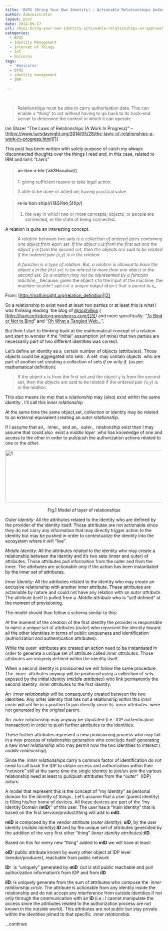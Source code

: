 ```yaml
---
title: 'BYOI (Bring Your Own Identity) : Actionable Relationships &ndash; an approach'
author: Administrator
layout: post
date: 2014-09-17
url: /byoi-bring-your-own-identity-actionable-relationships-an-approach/
categories:
  - BYOI
  - Identity Management
  - Internet of Things
  - IoT
  - Unicorns
tags:
  - '#unicorns'
  - BYOI
  - identity management
  - IRM

---
```

&nbsp;

> Relationships must be able to carry authorization data. This can enable a “thing” to act without having to go back to its back-end server to determine the context in which it can operate

Ian Glazer “The Laws of Relationships (A Work In Progress)” &#8211; [https://www.tuesdaynight.org/2014/05/28/the-laws-of-relationships-a-work-in-progress.html][1]

This post has been written with solely purpose of catch my <span style="text-decoration: line-through;">always</span> disconnected thoughts over the things I read and, in this case, related to IRM and Ian’s “Law’s”

> <h4 align="left">
>   ac·tion·a·ble (ˈakSHənəbəl/)
> </h4>
> 
> <p align="left">
>   1. giving sufficient reason to take legal action.
> </p>
> 
> <p align="left">
>   2.able to be done or acted on; having practical value.
> </p>

> #### re·la·tion·ship(riˈlāSHənˌSHip/)
> 
>   1. the way in which two or more concepts, objects, or people are connected, or the state of being connected.

A relation is quite an interesting concept.

> _A relation between two sets is a collection of ordered pairs containing one object from each set. If the object x is from the first set and the object y is from the second set, then the objects are said to be related if the ordered pair (x,y) is in the relation._
> 
> _A_ _function_ _is a type of relation. But, a relation is allowed to have the object x in the first set to be related to more than one object in the second set. So a relation may not be represented by a_ _function machine__, because, given the object x to the input of the machine, the machine couldn&#8217;t spit out a unique output object that is paired to x_

From: [http://mathinsight.org/relation_definition][2]

So a relationship to exist need at least two parties or at least this is what I was thinking reading  the blog of <a href="https://twitter.com/ricphillips" target="_blank">@ricphillips</a> ( [http://haecceitydotorg.wordpress.com/][3]) and more specifically: “<a href="http://haecceitydotorg.wordpress.com/2014/07/28/to-bind-or-not-to-bind/" target="_blank">To Bind or Not to Bind</a>” and “<a href="http://haecceitydotorg.wordpress.com/2014/09/09/oh-what-a-tangled-web/" target="_blank">Oh What a Tangled Web…</a>”.

But then I start to thinking back at the mathematical concept of a relation and start to wonder if the “initial” assumption (of mine) that two parties are necessarily part of two different identities was correct.

Let’s define an identity as a  certain number of objects (attributes). Those objects could be aggregated into sets . A set  may contain objects  who are part of another set creating a collection of sets _if an only if_  (as per mathematical definition):

> If the object x is from the first set and the object y is from the second set, then the objects are said to be related if the ordered pair (x,y) is in the relation.

This also means (to me) that a relationship may (also) exist within the same _identity_ . I’ll call this _inner relationship_

At the same time the same object,set, collection or identity may be related to an external equivalent creating an _outer relationship_.

If I assume that an_  inner_  and an_  outer_  relationship exist than I may assume that could also  exist a _middle layer_  who has knowledge of one and access to the other in order to pull/push the authorization actions related to one or the other.

[<img style="display: inline; border: 0px;" title="1" src="http://alfweb.com/bg/wp-content/uploads/2014/09/1_thumb.jpg" alt="1" width="511" height="169" border="0" />][4]

<p align="center">
  Fig.1 Model of layer of relationships
</p>

<p align="left">
  <p align="left">
    <em>Outer Identity</em>: All the attributes related to the identity who are defined by the provider of the identity itself. Those attributes are not actionable since they do not carry any information that may directly trigger action to the identity but may be pushed in order to contextualize the identity into the ecosystem where it will “live”.
  </p>
  
  <p align="left">
    <em>Middle Identity</em>: All the attributes related to the identity who may create a relationship between the identity and it’s two sets (inner and outer) of attributes. Those attributes pull information from the outer and from the inner. The attributes are actionable only if the action has been instantiated by the inner set of attributes.
  </p>
  
  <p align="left">
    <em>Inner Identity</em>: All the attributes related to the identity who may create an exclusive relationship with another inner attribute. These attributes are actionable by nature and could not have any relation with an <em>outer attribute</em>. The attribute itself is pulled from a<em>  Middle attribute</em> who is “self defined” at the moment of provisioning.
  </p>
  
  <p align="left">
    The model should than follow a schema similar to this:
  </p>
  
  <p align="left">
    At the moment of the creation of the first identity the provider is responsible to inject a unique set of attributes (<em>outer</em>) who represent the identity toward all the other identities in terms of public uniqueness and identification (authorization and authentication attributes).
  </p>
  
  <p align="left">
    While the <em>outer</em>  attributes are created an action need to be instantiated in order to generate a unique set of attribute called <em>inner attributes</em>. Those attributes are uniquely defined within the identity itself.
  </p>
  
  <p align="left">
    When a second identity is provisioned we will follow the same procedure. The<em>  inner</em>  attributes anyway will be produced using a collection of sets exposed by the initial identity (<em>middle attributes</em>) who link permanently the second identity<em>  inner attributes</em> to the first identity.
  </p>
  
  <p align="left">
    An<em>  inner relationship</em> will be consequently created between the two identities. Any other identity that has not a relationship within this <em>inner circle</em> will not be in a position to join directly since its<em>  inner attributes</em>  were not generated by the original parent.
  </p>
  
  <p align="left">
    An<em>  outer relationship</em> may anyway be stipulated (i.e.: IDP authentication transaction) in order to push further attributes to the identities.
  </p>
  
  <p align="left">
    These further attributes represent a new provisioning process who may fall in a new process of relationship generation who conclude itself generating a new <em>inner relationship</em> who may permit now the two identities to interact (<em> middle relationship</em>).
  </p>
  
  <p align="left">
    Since the<em>  inner relationships</em> carry a common factor of identification do not need to call back the IDP to obtain access and authorization within their “network” still at the same time the single identity to join/un-join the various relationship need at least to pull/push attributes from the “<em>outer”</em>  (IDP) actors.
  </p>
  
  <p align="left">
    A model that represent this is the concept of “my Identity” as personal domain for the <em>identity of things .</em> Let’s assume that a user (parent identity) is filling his/her home of devices. All these devices are part of the “my Identity Domain (<strong>mID</strong>)” of this user. The user has a “main identity” that is based on the first service/product/thing will add to <strong>mID</strong>.
  </p>
  
  <p align="left">
    <strong>mID</strong> is composed by the vendor attribute (<em>outer identity</em>): <strong>oID</strong>, by the user identity (<em>middle identity</em>):<strong>ID</strong> and by the unique set of attributes generated by the addition of the very first other “thing” (<em>inner identity atrributes</em>):<strong>iID</strong>.
  </p>
  
  <p align="left">
    Based on this for every new “thing” added to<strong> m</strong><strong>ID</strong> we will have at least:
  </p>
  
  <p align="left">
    <strong>oID:</strong> public attribute known by every other object at IDP level (vendor/producer), reachable from public network
  </p>
  
  <p align="left">
    <strong>ID:</strong>  is “uniquely” generated by <strong>mID</strong>  but is still public reachable and pull authorization information&#8217;s from IDP and from <strong>iID</strong>
  </p>
  
  <p align="left">
    <strong>iID</strong>: is uniquely generate from the sum of attributes who compose the<em>  inner relationship circle</em>. The attribute is actionable from any identity inside the relationship and do not accept any interference from outside identities if not only through the communication with an <strong>ID </strong>(i.e.: I cannot manipulate the access since the attributes related to the authorization process are not known in the outside world). This attributes are not public but stay private within the identities joined to that specific<em>  inner relationship</em>.
  </p>
  
  <p align="left">
    …continue
  </p>

 [1]: https://www.tuesdaynight.org/2014/05/28/the-laws-of-relationships-a-work-in-progress.html "https://www.tuesdaynight.org/2014/05/28/the-laws-of-relationships-a-work-in-progress.html"
 [2]: http://mathinsight.org/relation_definition "http://mathinsight.org/relation_definition"
 [3]: http://haecceitydotorg.wordpress.com/ "http://haecceitydotorg.wordpress.com/"
 [4]: http://alfweb.com/bg/wp-content/uploads/2014/09/1.jpg